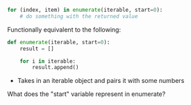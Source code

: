 ```python
for (index, item) in enumerate(iterable, start=0):
	# do something with the returned value
```

Functionally equivalent to the following:
```python
def enumerate(iterable, start=0):
	result = []

	for i in iterable:
		result.append()
```

- Takes in an iterable object and pairs it with some numbers

What does the "start" variable represent in enumerate?